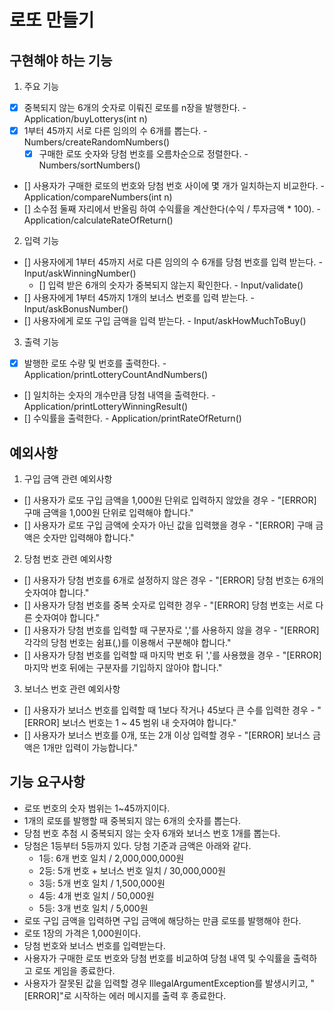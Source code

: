 # 로또 만들기

## 구현해야 하는 기능
1. 주요 기능
* [x] 중복되지 않는 6개의 숫자로 이뤄진 로또를 n장을 발행한다. - Application/buyLotterys(int n)
* [x] 1부터 45까지 서로 다른 임의의 수 6개를 뽑는다. - Numbers/createRandomNumbers()
  * [x] 구매한 로또 숫자와 당첨 번호를 오름차순으로 정렬한다. - Numbers/sortNumbers()
* [] 사용자가 구매한 로또의 번호와 당첨 번호 사이에 몇 개가 일치하는지 비교한다. - Application/compareNumbers(int n)
* [] 소수점 둘째 자리에서 반올림 하여 수익률을 계산한다(수익 / 투자금액 * 100). - Application/calculateRateOfReturn()

2. 입력 기능
* [] 사용자에게 1부터 45까지 서로 다른 임의의 수 6개를 당첨 번호를 입력 받는다. - Input/askWinningNumber()
  * [] 입력 받은 6개의 숫자가 중복되지 않는지 확인한다. - Input/validate()
* [] 사용자에게 1부터 45까지 1개의 보너스 번호를 입력 받는다. - Input/askBonusNumber()
* [] 사용자에게 로또 구입 금액을 입력 받는다. - Input/askHowMuchToBuy()

3. 출력 기능
* [x] 발행한 로또 수량 및 번호를 출력한다. - Application/printLotteryCountAndNumbers()
* [] 일치하는 숫자의 개수만큼 당첨 내역을 출력한다. - Application/printLotteryWinningResult()
* [] 수익률을 출력한다. - Application/printRateOfReturn()

## 예외사항
1. 구입 금액 관련 예외사항
- [] 사용자가 로또 구입 금액을 1,000원 단위로 입력하지 않았을 경우 - "[ERROR] 구매 금액을 1,000원 단위로 입력해야 합니다."
- [] 사용자가 로또 구입 금액에 숫자가 아닌 값을 입력했을 경우 - "[ERROR] 구매 금액은 숫자만 입력해야 합니다."

2. 당첨 번호 관련 예외사항
- [] 사용자가 당첨 번호를 6개로 설정하지 않은 경우 - "[ERROR] 당첨 번호는 6개의 숫자여야 합니다."
- [] 사용자가 당첨 번호를 중복 숫자로 입력한 경우 - "[ERROR] 당첨 번호는 서로 다른 숫자여야 합니다."
- [] 사용자가 당첨 번호를 입력할 때 구분자로 ','를 사용하지 않을 경우 - "[ERROR] 각각의 당첨 번호는 쉼표(,)를 이용해서 구분해야 합니다."
- [] 사용자가 당첨 번호를 입력할 때 마지막 번호 뒤 ','를 사용했을 경우 - "[ERROR] 마지막 번호 뒤에는 구분자를 기입하지 않아야 합니다."

3. 보너스 번호 관련 예외사항
- [] 사용자가 보너스 번호를 입력할 때 1보다 작거나 45보다 큰 수를 입력한 경우 - "[ERROR] 보너스 번호는 1 ~ 45 범위 내 숫자여야 합니다."
- [] 사용자가 보너스 번호를 0개, 또는 2개 이상 입력할 경우 - "[ERROR] 보너스 금액은 1개만 입력이 가능합니다."

## 기능 요구사항
- 로또 번호의 숫자 범위는 1~45까지이다.
- 1개의 로또를 발행할 때 중복되지 않는 6개의 숫자를 뽑는다.
- 당첨 번호 추첨 시 중복되지 않는 숫자 6개와 보너스 번호 1개를 뽑는다.
- 당첨은 1등부터 5등까지 있다. 당첨 기준과 금액은 아래와 같다.
    - 1등: 6개 번호 일치 / 2,000,000,000원
    - 2등: 5개 번호 + 보너스 번호 일치 / 30,000,000원
    - 3등: 5개 번호 일치 / 1,500,000원
    - 4등: 4개 번호 일치 / 50,000원
    - 5등: 3개 번호 일치 / 5,000원
- 로또 구입 금액을 입력하면 구입 금액에 해당하는 만큼 로또를 발행해야 한다.
- 로또 1장의 가격은 1,000원이다.
- 당첨 번호와 보너스 번호를 입력받는다.
- 사용자가 구매한 로또 번호와 당첨 번호를 비교하여 당첨 내역 및 수익률을 출력하고 로또 게임을 종료한다.
- 사용자가 잘못된 값을 입력할 경우 IllegalArgumentException를 발생시키고, "[ERROR]"로 시작하는 에러 메시지를 출력 후 종료한다.